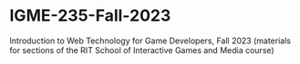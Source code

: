 # IGME-235-Fall-2023
Introduction to Web Technology for Game Developers, Fall 2023 (materials for sections of the RIT School of Interactive Games and Media course)
